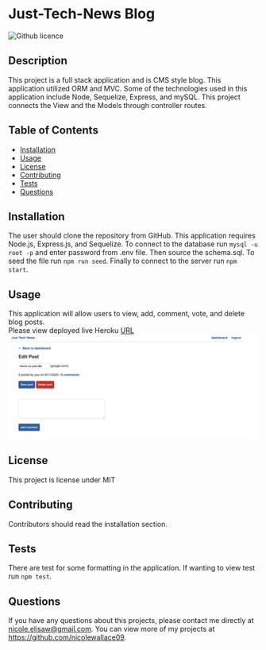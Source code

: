 # Just-Tech-News Blog
![Github licence](http://img.shields.io/badge/license-MIT-blue.svg)

## Description 
This project is a full stack application and is CMS style blog. This application utilized ORM and MVC. Some of the technologies used in this application include Node, Sequelize, Express, and mySQL. This project connects the View and the Models through controller routes. 

## Table of Contents
* [Installation](#installation)
* [Usage](#usage)
* [License](#license)
* [Contributing](#contributing)
* [Tests](#tests)
* [Questions](#questions)

## Installation 
The user should clone the repository from GitHub. This application requires Node.js, Express.js, and Sequelize. To connect to the database run `mysql -u root -p` and enter password from .env file. Then source the schema.sql. To seed the file run `npm run seed`. Finally to connect to the server run `npm start`. 

## Usage 
This application will allow users to view, add, comment, vote, and delete blog posts.<br>
Please view deployed live Heroku [URL](https://infinite-waters-63089.herokuapp.com/)
<img src="assets/images/screen.png">

## License 
This project is license under MIT

## Contributing 
Contributors should read the installation section. 

## Tests
There are test for some formatting in the application. If wanting to view test run `npm test`.

## Questions
If you have any questions about this projects, please contact me directly at nicole.elisaw@gmail.com. You can view more of my projects at https://github.com/nicolewallace09.